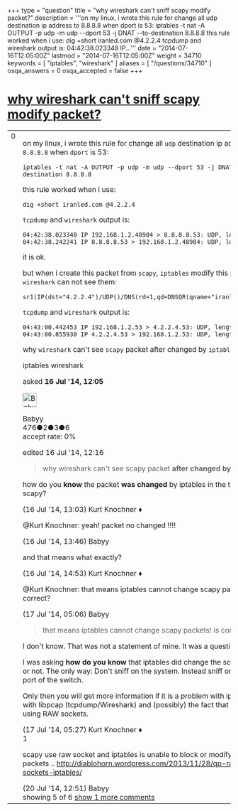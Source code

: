 +++
type = "question"
title = "why wireshark can&#x27;t sniff scapy modify packet?"
description = '''on my linux, i wrote this rule for change all udp destination ip address to 8.8.8.8 when dport is 53: iptables -t nat -A OUTPUT -p udp -m udp --dport 53 -j DNAT --to-destination 8.8.8.8  this rule worked when i use: dig +short iranled.com @4.2.2.4  tcpdump and wireshark output is: 04:42:38.023348 IP...'''
date = "2014-07-16T12:05:00Z"
lastmod = "2014-07-16T12:05:00Z"
weight = 34710
keywords = [ "iptables", "wireshark" ]
aliases = [ "/questions/34710" ]
osqa_answers = 0
osqa_accepted = false
+++

<div class="headNormal">

# [why wireshark can't sniff scapy modify packet?](/questions/34710/why-wireshark-cant-sniff-scapy-modify-packet)

</div>

<div id="main-body">

<div id="askform">

<table id="question-table" style="width:100%;"><colgroup><col style="width: 50%" /><col style="width: 50%" /></colgroup><tbody><tr class="odd"><td style="width: 30px; vertical-align: top"><div class="vote-buttons"><div id="post-34710-score" class="post-score" title="current number of votes">0</div><div id="favorite-count" class="favorite-count"></div></div></td><td><div id="item-right"><div class="question-body"><p>on my linux, i wrote this rule for change all <code>udp</code> destination ip address to <code>8.8.8.8</code> when <code>dport</code> is 53:</p><pre><code>iptables -t nat -A OUTPUT -p udp -m udp --dport 53 -j DNAT --to-destination 8.8.8.8</code></pre><p>this rule worked when i use:</p><pre><code>dig +short iranled.com @4.2.2.4</code></pre><p><code>tcpdump</code> and <code>wireshark</code> output is:</p><pre><code>04:42:38.023348 IP 192.168.1.2.48984 &gt; 8.8.8.8.53: UDP, length 29
04:42:38.242241 IP 8.8.8.8.53 &gt; 192.168.1.2.48984: UDP, length 45</code></pre><p>it is ok.</p><p>but when i create this packet from <code>scapy</code>, <code>iptables</code> modify this packet but <code>wireshark</code> can not see them:</p><pre><code>sr1(IP(dst=&quot;4.2.2.4&quot;)/UDP()/DNS(rd=1,qd=DNSQR(qname=&quot;iranled.com&quot;)))</code></pre><p><code>tcpdump</code> and <code>wireshark</code> output is:</p><pre><code>04:43:00.442453 IP 192.168.1.2.53 &gt; 4.2.2.4.53: UDP, length 29
04:43:00.855930 IP 4.2.2.4.53 &gt; 192.168.1.2.53: UDP, length 45</code></pre><p>why <code>wireshark</code> can't see <code>scapy</code> packet after changed by <code>iptables</code>?</p></div><div id="question-tags" class="tags-container tags">iptables wireshark</div><div id="question-controls" class="post-controls"></div><div class="post-update-info-container"><div class="post-update-info post-update-info-user"><p>asked <strong>16 Jul '14, 12:05</strong></p><img src="https://secure.gravatar.com/avatar/1cb87595461ed35a34557221c8805759?s=32&amp;d=identicon&amp;r=g" class="gravatar" width="32" height="32" alt="Babyy&#39;s gravatar image" /><p>Babyy<br />
<span class="score" title="476 reputation points">476</span><span title="2 badges"><span class="badge1">●</span><span class="badgecount">2</span></span><span title="3 badges"><span class="silver">●</span><span class="badgecount">3</span></span><span title="6 badges"><span class="bronze">●</span><span class="badgecount">6</span></span><br />
<span class="accept_rate" title="Rate of the user&#39;s accepted answers">accept rate:</span> <span title="Babyy has no accepted answers">0%</span></p></div><div class="post-update-info post-update-info-edited"><p>edited 16 Jul '14, 12:16</p></div></div><div id="comments-container-34710" class="comments-container"><span id="34711"></span><div id="comment-34711" class="comment"><div id="post-34711-score" class="comment-score"></div><div class="comment-text"><blockquote><p>why wireshark can't see scapy packet <strong>after changed by iptables</strong>?</p></blockquote><p>how do you <strong>know</strong> the packet <strong>was changed</strong> by iptables in the test with scapy?</p></div><div id="comment-34711-info" class="comment-info"><span class="comment-age">(16 Jul '14, 13:03)</span> Kurt Knochner ♦</div></div><span id="34712"></span><div id="comment-34712" class="comment"><div id="post-34712-score" class="comment-score"></div><div class="comment-text"><p>@Kurt Knochner: yeah! packet no changed !!!!</p></div><div id="comment-34712-info" class="comment-info"><span class="comment-age">(16 Jul '14, 13:46)</span> Babyy</div></div><span id="34714"></span><div id="comment-34714" class="comment"><div id="post-34714-score" class="comment-score"></div><div class="comment-text"><p>and that means what exactly?</p></div><div id="comment-34714-info" class="comment-info"><span class="comment-age">(16 Jul '14, 14:53)</span> Kurt Knochner ♦</div></div><span id="34724"></span><div id="comment-34724" class="comment"><div id="post-34724-score" class="comment-score"></div><div class="comment-text"><p>@Kurt Knochner: that means iptables cannot change scapy packets! is correct?</p></div><div id="comment-34724-info" class="comment-info"><span class="comment-age">(17 Jul '14, 05:06)</span> Babyy</div></div><span id="34725"></span><div id="comment-34725" class="comment not_top_scorer"><div id="post-34725-score" class="comment-score"></div><div class="comment-text"><blockquote><p>that means iptables cannot change scapy packets! is correct?</p></blockquote><p>I don't know. That was not a statement of mine. It was a question.</p><p>I was asking <strong>how do you know</strong> that iptables did change the scapy packet or not. The only way: Don't sniff on the system. Instead sniff on a mirror port of the switch.</p><p>Only then you will get more information if it is a problem with iptables or with libpcap (tcpdump/Wireshark) and (possibly) the fact that scapy is using RAW sockets.</p></div><div id="comment-34725-info" class="comment-info"><span class="comment-age">(17 Jul '14, 05:27)</span> Kurt Knochner ♦</div></div><span id="34792"></span><div id="comment-34792" class="comment"><div id="post-34792-score" class="comment-score">1</div><div class="comment-text"><p>scapy use raw socket and iptables is unable to block or modify those packets .. <a href="http://diablohorn.wordpress.com/2013/11/28/qp-raw-sockets-iptables/">http://diablohorn.wordpress.com/2013/11/28/qp-raw-sockets-iptables/</a></p></div><div id="comment-34792-info" class="comment-info"><span class="comment-age">(20 Jul '14, 12:51)</span> Babyy</div></div></div><div id="comment-tools-34710" class="comment-tools"><span class="comments-showing"> showing 5 of 6 </span> <a href="#" class="show-all-comments-link">show 1 more comments</a></div><div class="clear"></div><div id="comment-34710-form-container" class="comment-form-container"></div><div class="clear"></div></div></td></tr></tbody></table>

</div>

</div>

